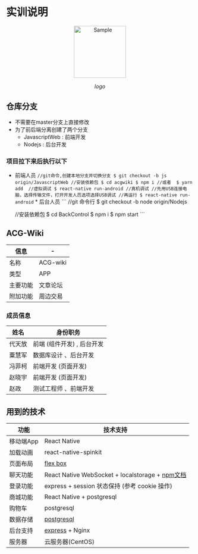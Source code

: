 # 实训说明
<div style='text-align:center'>
	<img src="https://github.com/daifang/H5-App/blob/master/img/Logo-%E5%A4%A7.png" alt="Sample"  width="140" height="140" />
	<p>
		<em>logo</em>
	</p>
</div>

## 仓库分支
   * 不需要在master分支上直接修改
   * 为了前后端分离创建了两个分支
      * JavascriptWeb : 前端开发
      * Nodejs : 后台开发

### 项目拉下来后执行以下
   * 前端人员
    ```
        //git命令,创建本地分支并切换分支
        $ git checkout -b js origin/JavascriptWeb
        //安装依赖包
        $ cd acgwiki
        $ npm i
        //或者 
        $ yarn add 
        //虚拟调试
        $ react-native run-android
        //真机调试
        //先用USB连接电脑，选择传输文件，打开开发人员选项选择USB调试
        //再运行
        $ react-native run-android
    ```
    * 后台人员
    ```
       //git 命令行
       $ git checkout -b node origin/Nodejs 

       //安装依赖包
       $ cd BackControl
       $ npm i 
       $ npm start
    ```

## ACG-Wiki
信息|-
-|-
名称|ACG-wiki
类型|APP
主要功能|文章论坛
附加功能|周边交易

### 成员信息
姓名|身份职务
-|-
代天放|前端 (组件开发) , 后台开发
粟慧军|数据库设计 、后台开发
冯菲柯|前端开发 (页面开发)
赵晓宇|前端开发 (页面开发)
赵政|测试工程师 、前端开发

## 用到的技术 
 
功能|技术支持 
-|- 
移动端App|React Native 
加载动画|react-native-spinkit 
页面布局|[flex box](http://www.ruanyifeng.com/blog/2015/07/flex-grammar.html?utm_source=tuicool) 
聊天功能|React Native WebSocket + localstorage + [npm文档](https://www.npmjs.com/package/react-native-websocket) 
登录功能|express + session 状态保持 (参考 cookie 操作) 
商城功能|React Native + postgresql 
购物车|postgresql 
数据存储|[postgresql](https://www.runoob.com/postgresql/postgresql-tutorial.html) 
后台支持|[express](http://www.expressjs.com.cn/guide/routing.html) + Nginx
服务器|云服务器(CentOS) 
